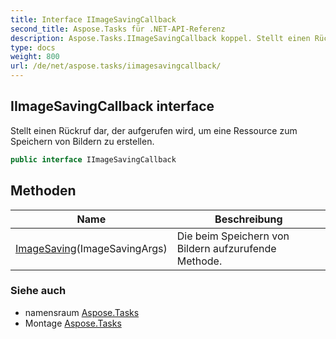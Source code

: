 ```yaml
---
title: Interface IImageSavingCallback
second_title: Aspose.Tasks für .NET-API-Referenz
description: Aspose.Tasks.IImageSavingCallback koppel. Stellt einen Rückruf dar der aufgerufen wird um eine Ressource zum Speichern von Bildern zu erstellen.
type: docs
weight: 800
url: /de/net/aspose.tasks/iimagesavingcallback/
---
```

## IImageSavingCallback interface

Stellt einen Rückruf dar, der aufgerufen wird, um eine Ressource zum Speichern von Bildern zu erstellen.

```csharp
public interface IImageSavingCallback
```

## Methoden

| Name | Beschreibung |
| --- | --- |
| [ImageSaving](../../aspose.tasks/iimagesavingcallback/imagesaving/)(ImageSavingArgs) | Die beim Speichern von Bildern aufzurufende Methode. |

### Siehe auch

* namensraum [Aspose.Tasks](../../aspose.tasks/)
* Montage [Aspose.Tasks](../../)


